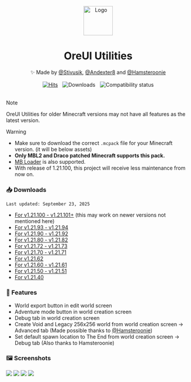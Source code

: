 <div align="center">
  <img src="https://github.com/user-attachments/assets/505656e2-4329-4c8e-9c99-de1444b277df" alt="Logo" width="80" height="80">
  <h1>OreUI Utilities</h1>
  <p>✨ Made by <a href="https://github.com/Stivusik">@Stivusik</a>, <a href="https://github.com/Andexter8">@Andexter8</a> and <a href="https://github.com/Hamsteroonie">@Hamsteroonie</a></p>
  <a href="https://github.com/faizul726/oreui-utilities/releases">
  <a href="https://hits.sh/github.com/faizul726/oreui-utilities/"><img alt="Hits" src="https://hits.sh/github.com/faizul726/oreui-utilities.svg?label=Views&logo=github"/></a>ㅤ<img src="https://img.shields.io/github/downloads/faizul726/oreui-utilities/total.svg?label=Downloads&color=purple" alt="Downloads">ㅤ<img alt="Compatibility status" src="https://img.shields.io/endpoint?url=https%3A%2F%2Fraw.githubusercontent.com%2Ffaizul726%2Foreui-utilities%2Fgh-pages%2Fcompatibility-status.json">
</a>

</div>

</br>


> [!NOTE]
> OreUI Utilities for older Minecraft versions may not have all features as the latest version.

> [!WARNING]
> - Make sure to download the correct `.mcpack` file for your Minecraft version. (it will be below assets)
> - **Only MBL2 and Draco patched Minecraft supports this pack.**  
> - [MB Loader](https://play.google.com/store/apps/details?id=io.bambosan.mbloader) is also supported.
> - With release of 1.21.100, this project will receive less maintenance from now on.


### 📥️ Downloads
`Last updated: September 23, 2025`
* [For v1.21.100 - v1.21.101+](https://github.com/faizul726/oreui-utilities/releases/tag/v1.21.100) (this may work on newer versions not mentioned here)
* [For v1.21.93 - v1.21.94](https://github.com/faizul726/oreui-utilities/releases/tag/v1.21.93)
* [For v1.21.90 - v1.21.92](https://github.com/faizul726/oreui-utilities/releases/tag/v1.21.90)
* [For v1.21.80 - v1.21.82](https://github.com/faizul726/oreui-utilities/releases/tag/v1.21.80)
* [For v1.21.72 - v1.21.73](https://github.com/faizul726/oreui-utilities/releases/tag/v1.21.72)
* [For v1.21.70 - v1.21.71](https://github.com/faizul726/oreui-utilities/releases/tag/v1.21.70)
* [For v1.21.62](https://github.com/faizul726/oreui-utilities/releases/tag/v1.21.62)
* [For v1.21.60 - v1.21.61](https://github.com/faizul726/oreui-utilities/releases/tag/v1.21.60)
* [For v1.21.50 - v1.21.51](https://github.com/faizul726/oreui-utilities/releases/tag/v1.21.50)
* [For v1.21.40](https://github.com/faizul726/oreui-utilities/releases/tag/v1.0.0)

### 🚀 Features
* World export button in edit world screen
* Adventure mode button in world creation screen
* Debug tab in world creation screen
* Create Void and Legacy 256x256 world from world creation screen -> Advanced tab (Made possible thanks to [@Hamsteroonie](https://github.com/Hamsteroonie))
* Set default spawn location to The End from world creation screen -> Debug tab (Also thanks to Hamsteroonie)

### 🖼️ Screenshots
![](https://github.com/user-attachments/assets/5d3f2237-d9fd-46dd-ac95-ab498dd77d2d)
![](https://github.com/user-attachments/assets/bc2bebc0-c6a5-4f4c-af5a-0b5841093660)
![](https://github.com/user-attachments/assets/830e9183-8dd0-4775-9254-7d4248ca6683)
![](https://github.com/user-attachments/assets/a1b65d02-2601-4416-a815-443d6a36fa69)